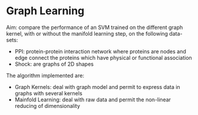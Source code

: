 
# Graph Learning

Aim: compare the performance of an SVM trained on the different graph kernel, with
or without the manifold learning step, on the following data-sets:

- PPI: protein-protein interaction network where proteins are nodes and edge connect
    the proteins which have physical or functional association
- Shock: are graphs of 2D shapes

The algorithm implemented are:

- Graph Kernels: deal with graph model and permit to express data in graphs
    with several kernels
- Mainfold Learning: deal with raw data and permit the non-linear reducing of
    dimensionality

